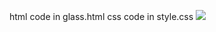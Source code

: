 html code in glass.html
css code in style.css
<a href="html/glass.html">
<img src="assets/images/glass.png"></a>
